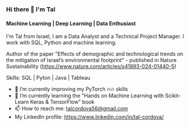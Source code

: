 ### Hi there 👋 I'm Tal
#### Machine Learning | Deep Learning | Data Enthusiast
I'm Tal from Israel, I am a Data Analyst and a Technical Project Manager.
I work with SQL, Python and machine learning.

Author of the paper "Effects of demographic and technological trends on the mitigation of Israel’s environmental footprint" - published in Nature Sustainability (https://www.nature.com/articles/s41893-024-01440-5)

Skills: SQL | Pyton | Java | Tableau

- 🔭 I’m currently improving my PyTorch 🔥🔥 skills
- 🌱 I’m currently learning the "Hands on Machine Learning with Scikit-Learn Keras & TensorFlow" book
- 📫 How to reach me: talcordova56@gmail.com
- My LinkedIn profile: https://www.linkedin.com/in/tal-cordova/
<!--
**TalCordova/TalCordova** is a ✨ _special_ ✨ repository because its `README.md` (this file) appears on your GitHub profile.

Here are some ideas to get you started:


- 🌱 I’m currently learning ...
- 👯 I’m looking to collaborate on ...
- 🤔 I’m looking for help with ...
- 💬 Ask me about ...
- 📫 How to reach me: ...
- 😄 Pronouns: ...
- ⚡ Fun fact: ...
-->
